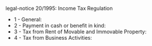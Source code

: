 legal-notice 20&#x2F;1995: Income Tax Regulation

<ul>
			<li>1 - General: <ul>
			</ul></li>			<li>2 - Payment in cash or benefit in kind: <ul>
			</ul></li>			<li>3 - Tax from Rent of Movable and Immovable Property: <ul>
			</ul></li>			<li>4 - Tax from Business Activities: <ul>
			</ul></li></ul>